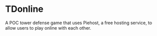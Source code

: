 # TDonline
A POC tower defense game that uses Piehost, a free hosting service, to allow users to play online with each other.

